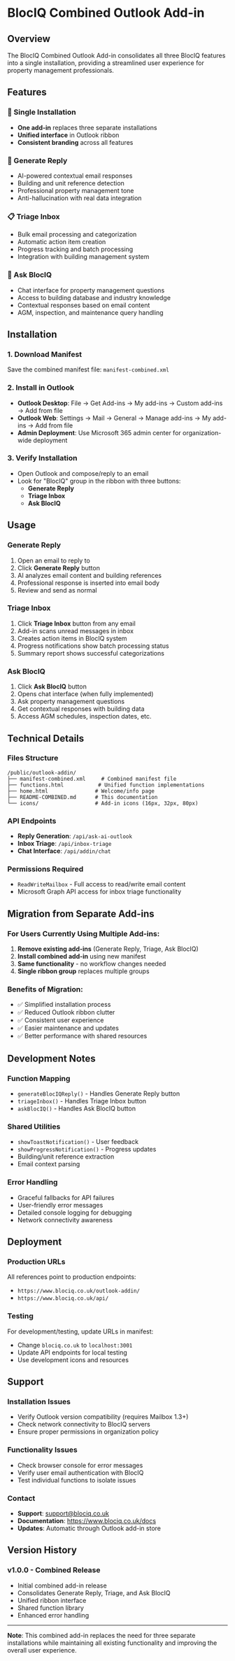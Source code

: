 # BlocIQ Combined Outlook Add-in

## Overview

The BlocIQ Combined Outlook Add-in consolidates all three BlocIQ features into a single installation, providing a streamlined user experience for property management professionals.

## Features

### 🔧 Single Installation
- **One add-in** replaces three separate installations
- **Unified interface** in Outlook ribbon
- **Consistent branding** across all features

### 📝 Generate Reply
- AI-powered contextual email responses
- Building and unit reference detection
- Professional property management tone
- Anti-hallucination with real data integration

### 📋 Triage Inbox
- Bulk email processing and categorization
- Automatic action item creation
- Progress tracking and batch processing
- Integration with building management system

### 💬 Ask BlocIQ
- Chat interface for property management questions
- Access to building database and industry knowledge
- Contextual responses based on email content
- AGM, inspection, and maintenance query handling

## Installation

### 1. Download Manifest
Save the combined manifest file: `manifest-combined.xml`

### 2. Install in Outlook
- **Outlook Desktop**: File → Get Add-ins → My add-ins → Custom add-ins → Add from file
- **Outlook Web**: Settings → Mail → General → Manage add-ins → My add-ins → Add from file
- **Admin Deployment**: Use Microsoft 365 admin center for organization-wide deployment

### 3. Verify Installation
- Open Outlook and compose/reply to an email
- Look for "BlocIQ" group in the ribbon with three buttons:
  - **Generate Reply**
  - **Triage Inbox**
  - **Ask BlocIQ**

## Usage

### Generate Reply
1. Open an email to reply to
2. Click **Generate Reply** button
3. AI analyzes email content and building references
4. Professional response is inserted into email body
5. Review and send as normal

### Triage Inbox
1. Click **Triage Inbox** button from any email
2. Add-in scans unread messages in inbox
3. Creates action items in BlocIQ system
4. Progress notifications show batch processing status
5. Summary report shows successful categorizations

### Ask BlocIQ
1. Click **Ask BlocIQ** button
2. Opens chat interface (when fully implemented)
3. Ask property management questions
4. Get contextual responses with building data
5. Access AGM schedules, inspection dates, etc.

## Technical Details

### Files Structure
```
/public/outlook-addin/
├── manifest-combined.xml     # Combined manifest file
├── functions.html           # Unified function implementations
├── home.html               # Welcome/info page
├── README-COMBINED.md      # This documentation
└── icons/                  # Add-in icons (16px, 32px, 80px)
```

### API Endpoints
- **Reply Generation**: `/api/ask-ai-outlook`
- **Inbox Triage**: `/api/inbox-triage`
- **Chat Interface**: `/api/addin/chat`

### Permissions Required
- `ReadWriteMailbox` - Full access to read/write email content
- Microsoft Graph API access for inbox triage functionality

## Migration from Separate Add-ins

### For Users Currently Using Multiple Add-ins:
1. **Remove existing add-ins** (Generate Reply, Triage, Ask BlocIQ)
2. **Install combined add-in** using new manifest
3. **Same functionality** - no workflow changes needed
4. **Single ribbon group** replaces multiple groups

### Benefits of Migration:
- ✅ Simplified installation process
- ✅ Reduced Outlook ribbon clutter
- ✅ Consistent user experience
- ✅ Easier maintenance and updates
- ✅ Better performance with shared resources

## Development Notes

### Function Mapping
- `generateBlocIQReply()` - Handles Generate Reply button
- `triageInbox()` - Handles Triage Inbox button
- `askBlocIQ()` - Handles Ask BlocIQ button

### Shared Utilities
- `showToastNotification()` - User feedback
- `showProgressNotification()` - Progress updates
- Building/unit reference extraction
- Email context parsing

### Error Handling
- Graceful fallbacks for API failures
- User-friendly error messages
- Detailed console logging for debugging
- Network connectivity awareness

## Deployment

### Production URLs
All references point to production endpoints:
- `https://www.blociq.co.uk/outlook-addin/`
- `https://www.blociq.co.uk/api/`

### Testing
For development/testing, update URLs in manifest:
- Change `blociq.co.uk` to `localhost:3001`
- Update API endpoints for local testing
- Use development icons and resources

## Support

### Installation Issues
- Verify Outlook version compatibility (requires Mailbox 1.3+)
- Check network connectivity to BlocIQ servers
- Ensure proper permissions in organization policy

### Functionality Issues
- Check browser console for error messages
- Verify user email authentication with BlocIQ
- Test individual functions to isolate issues

### Contact
- **Support**: support@blociq.co.uk
- **Documentation**: https://www.blociq.co.uk/docs
- **Updates**: Automatic through Outlook add-in store

## Version History

### v1.0.0 - Combined Release
- Initial combined add-in release
- Consolidates Generate Reply, Triage, and Ask BlocIQ
- Unified ribbon interface
- Shared function library
- Enhanced error handling

---

**Note**: This combined add-in replaces the need for three separate installations while maintaining all existing functionality and improving the overall user experience.